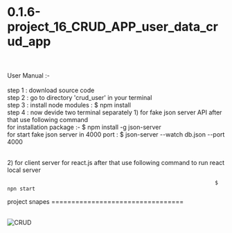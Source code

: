 # 0.1.6-project_16_CRUD_APP_user_data_crud_app
<br> <br>
User Manual :- 
<br><br>
step 1 : download source code  <br>
step 2 : go to directory 'crud_user' in your terminal <br>
step 3 : install node modules : $ npm install <br>
step 4 : now devide two terminal separately  1) for fake json server API  after that use following command <br>
                                                                      for installation package :- $ npm install -g json-server
                                                                     <br>
                                                                      for start fake json server in 4000 port : $ json-server --watch db.json --port 4000
                                                                    

<br>
                                             2) for client server for react.js after that use following command  to run react local server <br>

                                                                       $ npn start 

project snapes =================================<br><br>

![CRUD](https://github.com/Kumar0Hitansh/0.1.6-project_16_CRUD_APP_user_data_crud_app/assets/121010426/483ff020-9085-4ac1-a311-5c81d3ba0e2c)

